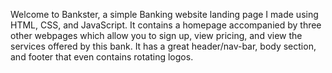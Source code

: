 Welcome to Bankster, a simple Banking website landing page I made using HTML, CSS, and JavaScript. 
It contains a homepage accompanied by three other webpages which allow you to sign up, view pricing, and view the services offered by this bank. 
It has a great header/nav-bar, body section, and footer that even contains rotating logos. 
